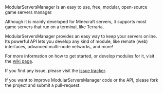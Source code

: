ModularServersManager is an easy to use, free, modular, open-source game servers manager.

Although it is mainly developed for Minecraft servers, it supports most game servers that run on a terminal, like Terraria.

ModularServersManager provides an easy way to keep your servers online. Its powerful API lets you develop any kind of module, like remote (web) interfaces, advanced multi-node networks, and more!

For more information on how to get started, or develop modules for it, visit the [wiki page](/wiki).

If you find any issue, please visit the [issue tracker](/issues).

If you want to improve ModularServersManager code or the API, please fork the project and submit a pull-request.
